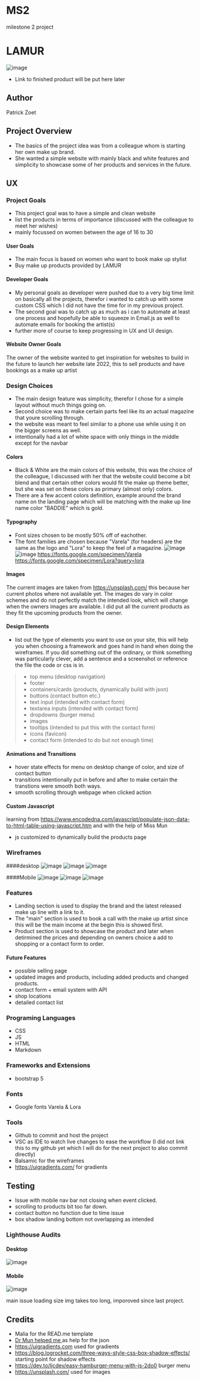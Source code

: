 # MS2
milestone 2 project
# LAMUR
![image](https://user-images.githubusercontent.com/63070414/169714514-7aa74372-d2ba-4026-989e-b59de4cf9e26.png)

- Link to finished product will be put here later

## Author
Patrick Zoet

## Project Overview
- The basics of the project idea was from a colleague whom is starting her own make up brand.
- She wanted a simple website with mainly black and white features and simplicity to showcase some of her products and services in the future.

## UX

### Project Goals
- This project goal was to have a simple and clean website
- list the products in terms of importance (discussed with the colleague to meet her wishes)
- mainly focussed on women between the age of 16 to 30

#### User Goals

- The main focus is based on women who want to book make up stylist
- Buy make up products provided by LAMUR

#### Developer Goals

- My personal goals as developer were pushed due to a very big time limit on basically all the projects, therefor i wanted to catch up with some custom CSS
which I did not have the time for in my previous project.
- The second goal was to catch up as much as i can to automate at least one process and hopefully be able to squeeze in Email.js as well to automate emails
for booking the artist(s)
- further more of course to keep progressing in UX and UI design.

#### Website Owner Goals

The owner of the website wanted to get inspiration for websites to build in the future to launch her website late 2022, this to sell products
and have bookings as a make up artist

### Design Choices
- The main design feature was simplicity, therefor I chose for a simple layout without much things going on.
- Second choice was to make certain parts feel like its an actual magazine that youre scrolling through.
- the website was meant to feel similar to a phone use while using it on the bigger screens as  well.
- intentionally had a lot of white space with only things in the middle except for the navbar

#### Colors

- Black & White are the main colors of this website, this was the choice of the colleague, I discussed with her that the website could become a bit blend
and that certain other colors would fit the make up theme better, but she was set on these colors as primary (almost only) colors.
- There are a few accent colors definition, example around the brand name on the landing page which will be matching with the make up line name color "BADDIE"
which is gold.

#### Typography

- Font sizes chosen to be mostly 50% off of eachother.
- The font families are chosen because "Varela" (for headers) are the same as the logo
and "Lora" to keep the feel of a magazine.
![image](https://user-images.githubusercontent.com/63070414/169715520-b2a4b314-98c4-4471-a9a4-e3f764c4d254.png)
![image](https://user-images.githubusercontent.com/63070414/169715526-3feeb01f-0435-4ea6-8dd7-c6d10781c1d8.png)
https://fonts.google.com/specimen/Varela
https://fonts.google.com/specimen/Lora?query=lora


#### Images

The current images are taken from https://unsplash.com/ this because her current photos where not available yet.
The images do vary in color schemes and do not perfectly match the intended look, which will change when the owners images are available.
I did put all the current products as they fit the upcoming products from the owner.

#### Design Elements

- list out the type of elements you want to use on your site, this will help you  when choosing a framework and goes hand in hand when doing the wireframes. If you did something out of the ordinary, or think something was particularly clever, add a sentence and a screenshot or reference the file the code or css is in.

> - top menu (desktop navigation)
> - footer
> - containers/cards (products, dynamically build with json)
> - buttons (contact button etc.)
> - text input (intended with contact form)
> - textarea inputs (intended with contact form)
> - dropdowns (burger menu)
> - images
> - tooltips (intended to put this with the contact form)
> - icons (favicon)
> - contact form (intended to do but not enough time)


#### Animations and Transitions

- hover state effects for menu on desktop change of color, and size of contact button
- transitions intentionally put in before and after to make certain the transtions were smooth both ways.
- smooth scrolling through webpage when clicked action

#### Custom Javascript
learning from https://www.encodedna.com/javascript/populate-json-data-to-html-table-using-javascript.htm
and with the help of Miss Mun
- js customized to dynamically build the products page


### Wireframes
####desktop
![image](https://user-images.githubusercontent.com/63070414/169716097-6b087a64-177f-489c-9ff6-2aaed4d6a0fe.png)
![image](https://user-images.githubusercontent.com/63070414/169716111-6bc9c747-f096-4705-83de-84ada25513db.png)
![image](https://user-images.githubusercontent.com/63070414/169716122-7c7753ca-4e41-4864-8e7b-16e96dea59a7.png)

####Mobile
![image](https://user-images.githubusercontent.com/63070414/169716303-f2252a0e-40e3-494a-aa89-c9d00f1d2fae.png)
![image](https://user-images.githubusercontent.com/63070414/169716314-8b376cb2-da1c-4118-934e-bf77f34a62c4.png)
![image](https://user-images.githubusercontent.com/63070414/169716320-e787f89f-db41-4f68-8103-b4c7a04550b7.png)

### Features

- Landing section is used to display the brand and the latest released make up line with a link to it.
- The "main" section is used to book a call with the make up artist since this will be the main income at the begin this is showed first.
- Product section is used to showcase the product and later when detirmined the prices and depending on owners choice a add to shopping or a contact form to order.

#### Future Features
- possible selling page
- updated images and products, including added products and changed products.
- contact form + email system with API
- shop locations
- detailed contact list

### Programing Languages
- CSS 
- JS
- HTML
- Markdown

### Frameworks and Extensions
- bootstrap 5

### Fonts
- Google fonts Varela & Lora

### Tools
- Github to commit and host the project
- VSC as IDE to watch live changes to ease the workflow (I did not link this to my github yet which I will do for the next project to also commit directly)
- Balsamic for the wireframes
- https://uigradients.com/ for gradients 

## Testing
- Issue with mobile nav bar not closing when event clicked.
- scrolling to products bit too far down.
- contact button no function due to time issue
- box shadow landing bottom not overlapping as intended

### Lighthouse Audits 
#### Desktop
![image](https://user-images.githubusercontent.com/63070414/169727212-3e4ae232-954b-476b-ad32-713c6848df34.png)

#### Mobile
![image](https://user-images.githubusercontent.com/63070414/169727241-7858ed85-4fc6-4910-aef7-d52a52a448b5.png)

main issue loading size img takes too long, imporoved since last project.


## Credits
- Malia for the READ.me template
- [Dr Mun helped me ](https://www.encodedna.com/javascript/populate-json-data-to-html-table-using-javascript.htm) as help for the json
- https://uigradients.com used for gradients
- https://blog.logrocket.com/three-ways-style-css-box-shadow-effects/ starting point for shadow effects
- https://dev.to/ljcdev/easy-hamburger-menu-with-js-2do0 burger menu
- https://unsplash.com/ used for images



